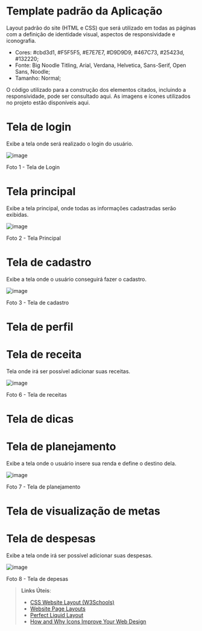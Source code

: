 # Template padrão da Aplicação

Layout padrão do site (HTML e CSS) que será utilizado em todas as páginas com a definição de identidade visual, aspectos de responsividade e iconografia.

* Cores: #cbd3d1, #F5F5F5, #E7E7E7, #D9D9D9,  #467C73, #25423d, #132220;
* Fonte: Big Noodle Titling, Arial, Verdana, Helvetica, Sans-Serif, Open Sans, Noodle;
* Tamanho: Normal;

O código utilizado para a construção dos elementos citados, incluindo a responsividade, pode ser consultado aqui. As imagens e ícones utilizados no projeto estão disponíveis aqui.

# Tela de login
Exibe a tela onde será realizado o login do usuário.

![image](https://github.com/ICEI-PUC-Minas-PMV-ADS/pmv-ads-2024-1-e1-proj-web-t1-pmv-ads-2024-1-e1-projequilfinanc/assets/164430057/ef78992a-558a-4ee2-acef-ce854852cef7)


Foto 1 - Tela de Login

# Tela principal
Exibe a tela principal, onde todas as informações cadastradas serão exibidas.

![image](https://github.com/ICEI-PUC-Minas-PMV-ADS/pmv-ads-2024-1-e1-proj-web-t1-pmv-ads-2024-1-e1-projequilfinanc/assets/164430057/f57ecf81-1061-4234-b127-0f1ca7d87d9d)

Foto 2 - Tela Principal

# Tela de cadastro
Exibe a tela onde o usuário conseguirá fazer o cadastro.

![image](https://github.com/ICEI-PUC-Minas-PMV-ADS/pmv-ads-2024-1-e1-proj-web-t1-pmv-ads-2024-1-e1-projequilfinanc/assets/164430057/b25a743d-9ff0-4baa-9a74-803777cbc650)

Foto 3 - Tela de cadastro

# Tela de perfil
# Tela de receita
Tela onde irá ser possível adicionar suas receitas.

![image](https://github.com/ICEI-PUC-Minas-PMV-ADS/pmv-ads-2024-1-e1-proj-web-t1-pmv-ads-2024-1-e1-projequilfinanc/assets/164430057/4d0fe4e0-48bd-4a7e-87ed-a28dfcf09871)

Foto 6 - Tela de receitas

# Tela de dicas
# Tela de planejamento
Exibe a tela onde o usuário insere sua renda e define o destino dela.

![image](https://github.com/ICEI-PUC-Minas-PMV-ADS/pmv-ads-2024-1-e1-proj-web-t1-pmv-ads-2024-1-e1-projequilfinanc/assets/164430057/aaad61ba-5132-44f5-8b75-15aabfe171cc)

Foto 7 - Tela de planejamento

# Tela de visualização de metas

# Tela de despesas
Exibe a tela onde irá ser possível adicionar suas despesas.

![image](https://github.com/ICEI-PUC-Minas-PMV-ADS/pmv-ads-2024-1-e1-proj-web-t1-pmv-ads-2024-1-e1-projequilfinanc/assets/164430057/099db1e8-50e1-4253-b64a-9a7011a1ff25)

Foto 8 - Tela de depesas


> **Links Úteis**:
>
> - [CSS Website Layout (W3Schools)](https://www.w3schools.com/css/css_website_layout.asp)
> - [Website Page Layouts](http://www.cellbiol.com/bioinformatics_web_development/chapter-3-your-first-web-page-learning-html-and-css/website-page-layouts/)
> - [Perfect Liquid Layout](https://matthewjamestaylor.com/perfect-liquid-layouts)
> - [How and Why Icons Improve Your Web Design](https://usabilla.com/blog/how-and-why-icons-improve-you-web-design/)

